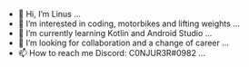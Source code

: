 - 👋 Hi, I’m Linus ...
- 👀 I’m interested in coding, motorbikes and lifting weights ...
- 🌱 I’m currently learning Kotlin and Android Studio ...
- 💞️ I’m looking for collaboration and a change of career ...
- 📫 How to reach me Discord: C0NJUR3R#0982 ...

<!---
dodendoda/dodendoda is a ✨ special ✨ repository because its `README.md` (this file) appears on your GitHub profile.
You can click the Preview link to take a look at your changes.
--->

